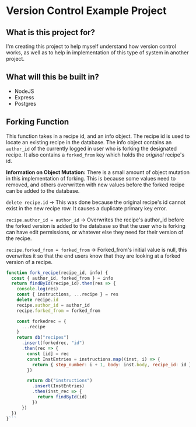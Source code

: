 # Version Control Example Project

## What is this project for?

I'm creating this project to help myself understand how version control works, as well as to help in implementation of this type of system in another project.

## What will this be built in?

- NodeJS
- Express
- Postgres

## Forking Function

This function takes in a recipe id, and an info object. The recipe id is used to locate an existing recipe in the database. The info object contains an `author_id` of the currently logged in user who is forking the designated recipe. It also contains a `forked_from` key which holds the _original_ recipe's id.

**Information on Object Mutation:**
There is a small amount of object mutation in this implementation of forking. This is because some values need to removed, and others overwritten with new values before the forked recipe can be added to the database.

`delete recipe.id` -> This was done because the original recipe's id cannot exist in the new recipe row. It causes a duplicate primary key error.

`recipe.author_id = author_id` -> Overwrites the recipe's author_id before the forked version is added to the database so that the user who is forking can have edit permissions, or whatever else they need for their version of the recipe.

`recipe.forked_from = forked_from` -> Forked_from's initial value is null, this overwrites it so that the end users know that they are looking at a forked version of a recipe.

````js
function fork_recipe(recipe_id, info) {
  const { author_id, forked_from } = info
  return findById(recipe_id).then(res => {
    console.log(res)
    const { instructions, ...recipe } = res
    delete recipe.id
    recipe.author_id = author_id
    recipe.forked_from = forked_from

    const forkedrec = {
      ...recipe
    }
    return db("recipes")
      .insert(forkedrec, "id")
      .then(rec => {
        const [id] = rec
        const InstEntries = instructions.map((inst, i) => {
          return { step_number: i + 1, body: inst.body, recipe_id: id }
        })

        return db("instructions")
          .insert(InstEntries)
          .then(inst_rec => {
            return findById(id)
          })
      })
  })
}```
````
